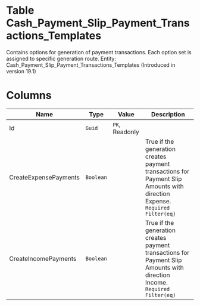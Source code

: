 # Table Cash_Payment_Slip_Payment_Transactions_Templates

Contains options for generation of payment transactions. Each option set is assigned to specific generation route. Entity: Cash_Payment_Slip_Payment_Transactions_Templates (Introduced in version 19.1)

# Columns

| Name | Type | Value | Description |
| - | - | - | --- |
|Id|`Guid`|`PK`, Readonly||
|CreateExpensePayments|`Boolean`||True if the generation creates payment transactions for Payment Slip Amounts with direction Expense. `Required` `Filter(eq)` |
|CreateIncomePayments|`Boolean`||True if the generation creates payment transactions for Payment Slip Amounts with direction Income. `Required` `Filter(eq)` |
